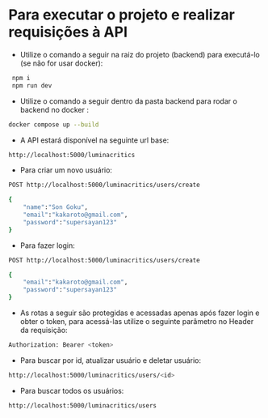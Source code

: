<h1>Para executar o projeto e realizar requisições à API</h1>

- Utilize o comando a seguir na raiz do projeto (backend) para executá-lo (se não for usar docker):

```bash
 npm i
 npm run dev
```

- Utilize o comando a seguir dentro da pasta backend para rodar o backend no docker :

```bash
docker compose up --build
```

- A API estará disponível na seguinte url base:

```bash
http://localhost:5000/luminacritics
```

- Para criar um novo usuário:

```bash
POST http://localhost:5000/luminacritics/users/create

{
    "name":"Son Goku",
    "email":"kakaroto@gmail.com",
    "password":"supersayan123"
}
```

- Para fazer login:

```bash
POST http://localhost:5000/luminacritics/users/create

{
    "email":"kakaroto@gmail.com",
    "password":"supersayan123"
}
```

- As rotas a seguir são protegidas e acessadas apenas após fazer login e obter o token, para acessá-las utilize o seguinte parâmetro no Header da requisição:

```bash
Authorization: Bearer <token>
```

- Para buscar por id, atualizar usuário e deletar usuário:

```bash
http://localhost:5000/luminacritics/users/<id>
```

- Para buscar todos os usuários:

```bash
http://localhost:5000/luminacritics/users
```
